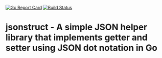 [![Go Report Card](https://goreportcard.com/badge/myshkin5/jsonstruct)](https://goreportcard.com/report/myshkin5/jsonstruct)
[![Build Status](https://api.travis-ci.org/myshkin5/jsonstruct.svg?branch=master)](https://travis-ci.org/myshkin5/jsonstruct)

# jsonstruct - A simple JSON helper library that implements getter and setter using JSON dot notation in Go
